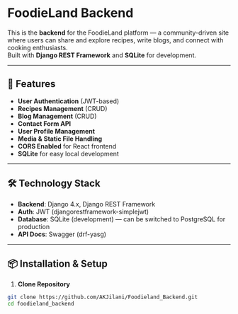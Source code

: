 # FoodieLand Backend

This is the **backend** for the FoodieLand platform — a community-driven site where users can share and explore recipes, write blogs, and connect with cooking enthusiasts.  
Built with **Django REST Framework** and **SQLite** for development.

---

## 🚀 Features
- **User Authentication** (JWT-based)
- **Recipes Management** (CRUD)
- **Blog Management** (CRUD)
- **Contact Form API**
- **User Profile Management**
- **Media & Static File Handling**
- **CORS Enabled** for React frontend
- **SQLite** for easy local development

---

## 🛠️ Technology Stack
- **Backend**: Django 4.x, Django REST Framework
- **Auth**: JWT (djangorestframework-simplejwt)
- **Database**: SQLite (development) — can be switched to PostgreSQL for production
- **API Docs**: Swagger (drf-yasg)

---

## 📦 Installation & Setup

1. **Clone Repository**
```bash
git clone https://github.com/AKJilani/Foodieland_Backend.git
cd foodieland_backend
